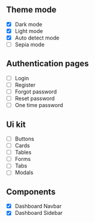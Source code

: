 ## Theme mode
- [x] Dark mode
- [x] Light mode
- [x] Auto detect mode
- [ ] Sepia mode

## Authentication pages
- [ ] Login
- [ ] Register
- [ ] Forgot password
- [ ] Reset password
- [ ] One time password

## Ui kit
- [ ] Buttons
- [ ] Cards
- [ ] Tables
- [ ] Forms
- [ ] Tabs
- [ ] Modals

## Components
- [x] Dashboard Navbar
- [x] Dashboard Sidebar